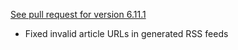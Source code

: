[See pull request for version 6.11.1](https://github.com/csiew/website/pull/82)

- Fixed invalid article URLs in generated RSS feeds
